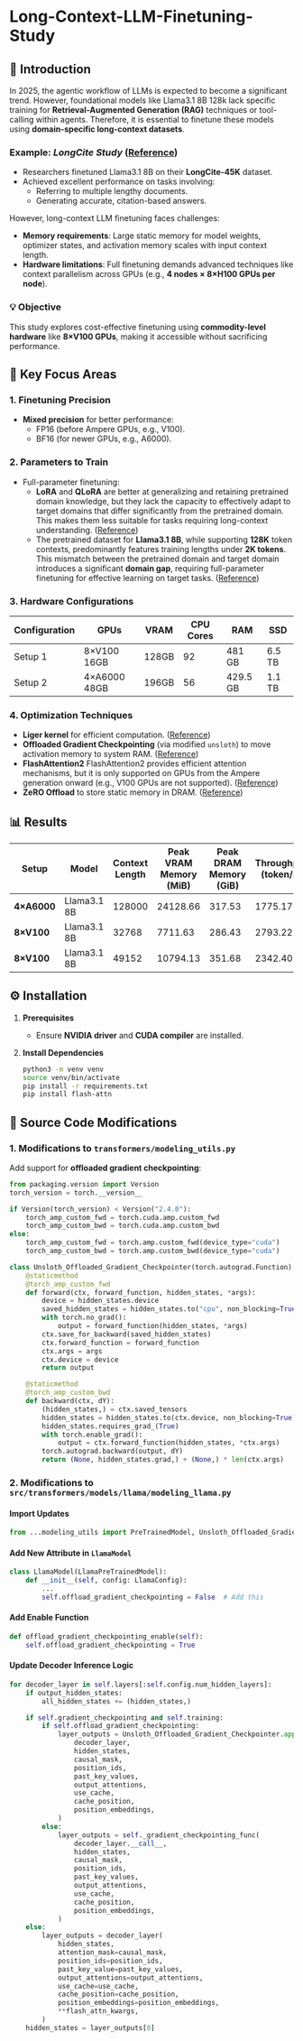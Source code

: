# **Long-Context-LLM-Finetuning-Study**

## 🌟 **Introduction**

In 2025, the agentic workflow of LLMs is expected to become a significant trend. However, foundational models like Llama3.1 8B 128k lack specific training for **Retrieval-Augmented Generation (RAG)** techniques or tool-calling within agents. Therefore, it is essential to finetune these models using **domain-specific long-context datasets**.

### Example: *LongCite Study* ([Reference](https://arxiv.org/abs/2409.02897))
- Researchers finetuned Llama3.1 8B on their **LongCite-45K** dataset.
- Achieved excellent performance on tasks involving:
  - Referring to multiple lengthy documents.
  - Generating accurate, citation-based answers.

However, long-context LLM finetuning faces challenges:
- **Memory requirements**: Large static memory for model weights, optimizer states, and activation memory scales with input context length.
- **Hardware limitations**: Full finetuning demands advanced techniques like context parallelism across GPUs (e.g., **4 nodes × 8×H100 GPUs per node**).

### 💡 **Objective**
This study explores cost-effective finetuning using **commodity-level hardware** like **8×V100 GPUs**, making it accessible without sacrificing performance.

## 🧠 **Key Focus Areas**

### **1. Finetuning Precision**
- **Mixed precision** for better performance:
  - FP16 (before Ampere GPUs, e.g., V100).
  - BF16 (for newer GPUs, e.g., A6000).

### **2. Parameters to Train**
- Full-parameter finetuning: 
    - **LoRA** and **QLoRA** are better at generalizing and retaining pretrained domain knowledge, but they lack the capacity to effectively adapt to target domains that differ significantly from the pretrained domain. This makes them less suitable for tasks requiring long-context understanding. ([Reference](https://arxiv.org/abs/2405.09673))
    - The pretrained dataset for **Llama3.1 8B**, while supporting **128K** token contexts, predominantly features training lengths under **2K tokens**. This mismatch between the pretrained domain and target domain introduces a significant **domain gap**, requiring full-parameter finetuning for effective learning on target tasks. ([Reference](https://arxiv.org/abs/2407.21783))

### **3. Hardware Configurations**
| Configuration | GPUs            | VRAM      | CPU Cores | RAM          | SSD         |
|---------------|-----------------|-----------|-----------|--------------|-------------|
| Setup 1       | 8×V100 16GB     | 128GB     | 92        | 481 GB       | 6.5 TB      |
| Setup 2       | 4×A6000 48GB    | 196GB     | 56        | 429.5 GB     | 1.1 TB      |

### **4. Optimization Techniques**
- **Liger kernel** for efficient computation. ([Reference](https://github.com/linkedin/Liger-Kernel))
- **Offloaded Gradient Checkpointing** (via modified `unsloth`) to move activation memory to system RAM. ([Reference](https://github.com/unslothai/unsloth-zoo/blob/main/unsloth_zoo/gradient_checkpointing.py#L145))
- **FlashAttention2** FlashAttention2 provides efficient attention mechanisms, but it is only supported on GPUs from the Ampere generation onward (e.g., V100 GPUs are not supported). ([Reference](https://arxiv.org/abs/2307.08691))
- **ZeRO Offload** to store static memory in DRAM. ([Reference](https://arxiv.org/abs/2101.06840))

## 📊 **Results**

| Setup                 | Model         | Context Length | Peak VRAM Memory (MiB) | Peak DRAM Memory (GiB) | Throughput (token/s) | Batch Size |
|-----------------------|---------------|----------------|-------------------------|-------------------------|-----------------------|------------|
| **4×A6000** | Llama3.1 8B   | 128000         | 24128.66               | 317.53                 | 1775.17              | 1          |
| **8×V100**  | Llama3.1 8B   | 32768            | 7711.63                    | 286.43   | 2793.22                  | 1        |
| **8×V100**  | Llama3.1 8B   | 49152            | 10794.13                    | 351.68   | 2342.40                  | 1        |

## ⚙️ **Installation**

1. **Prerequisites**
   - Ensure **NVIDIA driver** and **CUDA compiler** are installed.

2. **Install Dependencies**
    ```bash
    python3 -m venv venv
    source venv/bin/activate
    pip install -r requirements.txt
    pip install flash-attn
    ```

## 🔧 **Source Code Modifications**

### **1. Modifications to `transformers/modeling_utils.py`**
Add support for **offloaded gradient checkpointing**:

```python
from packaging.version import Version
torch_version = torch.__version__

if Version(torch_version) < Version("2.4.0"):
    torch_amp_custom_fwd = torch.cuda.amp.custom_fwd
    torch_amp_custom_bwd = torch.cuda.amp.custom_bwd
else:
    torch_amp_custom_fwd = torch.amp.custom_fwd(device_type="cuda")
    torch_amp_custom_bwd = torch.amp.custom_bwd(device_type="cuda")

class Unsloth_Offloaded_Gradient_Checkpointer(torch.autograd.Function):
    @staticmethod
    @torch_amp_custom_fwd
    def forward(ctx, forward_function, hidden_states, *args):
        device = hidden_states.device
        saved_hidden_states = hidden_states.to("cpu", non_blocking=True)
        with torch.no_grad():
            output = forward_function(hidden_states, *args)
        ctx.save_for_backward(saved_hidden_states)
        ctx.forward_function = forward_function
        ctx.args = args
        ctx.device = device
        return output

    @staticmethod
    @torch_amp_custom_bwd
    def backward(ctx, dY):
        (hidden_states,) = ctx.saved_tensors
        hidden_states = hidden_states.to(ctx.device, non_blocking=True).detach()
        hidden_states.requires_grad_(True)
        with torch.enable_grad():
            output = ctx.forward_function(hidden_states, *ctx.args)
        torch.autograd.backward(output, dY)
        return (None, hidden_states.grad,) + (None,) * len(ctx.args)
```

### **2. Modifications to `src/transformers/models/llama/modeling_llama.py`**

#### Import Updates
```python
from ...modeling_utils import PreTrainedModel, Unsloth_Offloaded_Gradient_Checkpointer
```

#### Add New Attribute in `LlamaModel`
```python
class LlamaModel(LlamaPreTrainedModel):
    def __init__(self, config: LlamaConfig):
        ...
        self.offload_gradient_checkpointing = False  # Add this
```

#### Add Enable Function
```python
def offload_gradient_checkpointing_enable(self):
    self.offload_gradient_checkpointing = True
```

#### Update Decoder Inference Logic
```python
for decoder_layer in self.layers[:self.config.num_hidden_layers]:
    if output_hidden_states:
        all_hidden_states += (hidden_states,)

    if self.gradient_checkpointing and self.training:
        if self.offload_gradient_checkpointing:
            layer_outputs = Unsloth_Offloaded_Gradient_Checkpointer.apply(
                decoder_layer,
                hidden_states,
                causal_mask,
                position_ids,
                past_key_values,
                output_attentions,
                use_cache,
                cache_position,
                position_embeddings,
            )
        else:
            layer_outputs = self._gradient_checkpointing_func(
                decoder_layer.__call__,
                hidden_states,
                causal_mask,
                position_ids,
                past_key_values,
                output_attentions,
                use_cache,
                cache_position,
                position_embeddings,
            )
    else:
        layer_outputs = decoder_layer(
            hidden_states,
            attention_mask=causal_mask,
            position_ids=position_ids,
            past_key_value=past_key_values,
            output_attentions=output_attentions,
            use_cache=use_cache,
            cache_position=cache_position,
            position_embeddings=position_embeddings,
            **flash_attn_kwargs,
        )
    hidden_states = layer_outputs[0]
```
